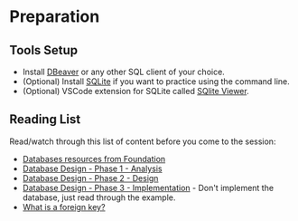 # Preparation

## Tools Setup

- Install [DBeaver](https://dbeaver.io/download/) or any other SQL client of your choice.
- (Optional) Install [SQLite](https://www.sqlite.org/download.html) if you want to practice using the command line.
- (Optional) VSCode extension for SQLite called [SQlite Viewer](https://marketplace.visualstudio.com/items?itemName=qwtel.sqlite-viewer).

## Reading List

Read/watch through this list of content before you come to the session:

- [Databases resources from Foundation](../../../Foundation/databases/week1/preparation.md)
- [Database Design - Phase 1 - Analysis](https://mariadb.com/docs/general-resources/database-theory/database-design/database-design-example-phase-1-analysis)
- [Database Design - Phase 2 - Design](https://mariadb.com/docs/general-resources/database-theory/database-design/database-design-example-phase-2-design)
- [Database Design - Phase 3 - Implementation](https://mariadb.com/docs/general-resources/database-theory/database-design/database-design-example-phase-3-implementation) - Don't implement the database, just read through the example.
- [What is a foreign key?](https://mariadb.com/docs/general-resources/database-theory/relational-databases-foreign-keys)
